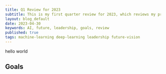 ```yaml
---
title: Q1 Review for 2023
subtitle: This is my first quarter review for 2023, which reviews my progress on my goals for the year and share some of my thoughts on the quarter.
layout: blog_default
date: 2023-04-30
keywords: AI, future, leadership, goals, review
published: true
tags: machine-learning deep-learning leadership future-vision
---
```


hello world 


## Goals